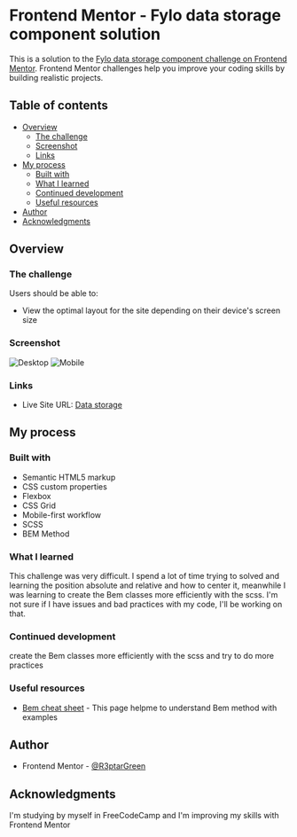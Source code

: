 # Frontend Mentor - Fylo data storage component solution

This is a solution to the [Fylo data storage component challenge on Frontend Mentor](https://www.frontendmentor.io/challenges/fylo-data-storage-component-1dZPRbV5n). Frontend Mentor challenges help you improve your coding skills by building realistic projects. 

## Table of contents

- [Overview](#overview)
  - [The challenge](#the-challenge)
  - [Screenshot](#screenshot)
  - [Links](#links)
- [My process](#my-process)
  - [Built with](#built-with)
  - [What I learned](#what-i-learned)
  - [Continued development](#continued-development)
  - [Useful resources](#useful-resources)
- [Author](#author)
- [Acknowledgments](#acknowledgments)

## Overview

### The challenge

Users should be able to:

- View the optimal layout for the site depending on their device's screen size

### Screenshot

![Desktop](/Datastorage/images/c1.png)
![Mobile](/Datastorage/images/c2.png)

### Links

- Live Site URL: [Data storage](https://your-live-site-url.com)

## My process

### Built with

- Semantic HTML5 markup
- CSS custom properties
- Flexbox
- CSS Grid
- Mobile-first workflow
- SCSS
- BEM Method

### What I learned

This challenge was very difficult. I spend a lot of time trying to solved and learning the position absolute and relative and how to center it, meanwhile I was learning to create the Bem classes more efficiently with the scss. I'm not sure if  I have issues and bad practices with my code, I'll be working on that.


### Continued development

create the Bem classes more efficiently with the scss and try to do more practices

### Useful resources

- [Bem cheat sheet](https://9elements.com/bem-cheat-sheet/#imposter) - This page helpme to understand Bem method with examples

## Author

- Frontend Mentor - [@R3ptarGreen](https://www.frontendmentor.io/profile/yourusername)

## Acknowledgments

I'm studying by myself in FreeCodeCamp and I'm improving my skills with Frontend Mentor
